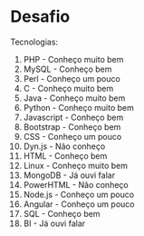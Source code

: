 # Desafio

Tecnologias:

1. PHP - Conheço muito bem
2. MySQL - Conheço bem
3. Perl - Conheço um pouco
4. C - Conheço muito bem
5. Java - Conheço muito bem
6. Python - Conheço muito bem
7. Javascript - Conheço bem
8. Bootstrap - Conheço bem
9. CSS - Conheço um pouco
10. Dyn.js - Não conheço
11. HTML - Conheço bem
12. Linux - Conheço muito bem
13. MongoDB - Já ouvi falar
14. PowerHTML - Não conheço
15. Node.js - Conheço um pouco
16. Angular - Conheço um pouco
17. SQL - Conheço bem
18. BI - Já ouvi falar
